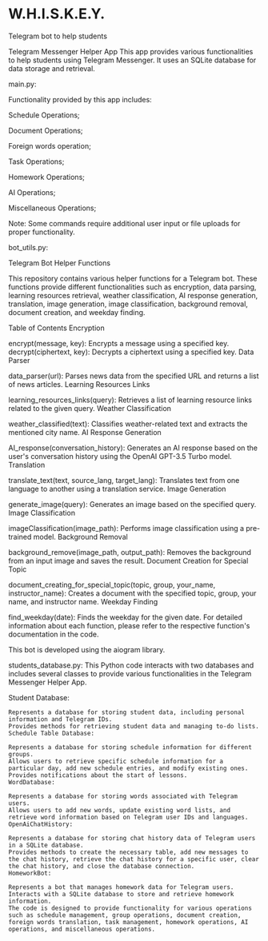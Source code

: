# W.H.I.S.K.E.Y.
Telegram bot to help students


Telegram Messenger Helper App
This app provides various functionalities to help students using Telegram Messenger. It uses an SQLite database for data storage and retrieval.

main.py:

  Functionality provided by this app includes:

  Schedule Operations;

  Document Operations;

  Foreign words operation;

  Task Operations;

  Homework Operations;

  AI Operations;

  Miscellaneous Operations;


  Note: Some commands require additional user input or file uploads for proper functionality.


bot_utils.py:

  Telegram Bot Helper Functions

  This repository contains various helper functions for a Telegram bot. These functions provide different functionalities such as encryption, data parsing, learning resources retrieval, weather classification, AI response generation, translation, image generation, image classification, background removal, document creation, and weekday finding.

  Table of Contents
  Encryption

  encrypt(message, key): Encrypts a message using a specified key.
  decrypt(ciphertext, key): Decrypts a ciphertext using a specified key.
  Data Parser

  data_parser(url): Parses news data from the specified URL and returns a list of news articles.
  Learning Resources Links

  learning_resources_links(query): Retrieves a list of learning resource links related to the given query.
  Weather Classification

  weather_classified(text): Classifies weather-related text and extracts the mentioned city name.
  AI Response Generation

  AI_response(conversation_history): Generates an AI response based on the user's conversation history using the OpenAI GPT-3.5 Turbo model.
  Translation

  translate_text(text, source_lang, target_lang): Translates text from one language to another using a translation service.
  Image Generation

  generate_image(query): Generates an image based on the specified query.
  Image Classification

  imageClassification(image_path): Performs image classification using a pre-trained model.
  Background Removal

  background_remove(image_path, output_path): Removes the background from an input image and saves the result.
  Document Creation for Special Topic

  document_creating_for_special_topic(topic, group, your_name, instructor_name): Creates a document with the specified topic, group, your name, and instructor name.
  Weekday Finding

  find_weekday(date): Finds the weekday for the given date.
  For detailed information about each function, please refer to the respective function's documentation in the code.

  This bot is developed using the aiogram library.




students_database.py:
This Python code interacts with two databases and includes several classes to provide various functionalities in the Telegram Messenger Helper App.

Student Database:

    Represents a database for storing student data, including personal information and Telegram IDs.
    Provides methods for retrieving student data and managing to-do lists.
    Schedule Table Database:

    Represents a database for storing schedule information for different groups.
    Allows users to retrieve specific schedule information for a particular day, add new schedule entries, and modify existing ones.
    Provides notifications about the start of lessons.
    WordDatabase:

    Represents a database for storing words associated with Telegram users.
    Allows users to add new words, update existing word lists, and retrieve word information based on Telegram user IDs and languages.
    OpenAiChatHistory:

    Represents a database for storing chat history data of Telegram users in a SQLite database.
    Provides methods to create the necessary table, add new messages to the chat history, retrieve the chat history for a specific user, clear the chat history, and close the database connection.
    HomeworkBot:

    Represents a bot that manages homework data for Telegram users.
    Interacts with a SQLite database to store and retrieve homework information.
    The code is designed to provide functionality for various operations such as schedule management, group operations, document creation, foreign words translation, task management, homework operations, AI operations, and miscellaneous operations.
